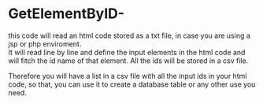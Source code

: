 # GetElementByID-
this code will read an html code stored as a txt file, in case you are using a jsp or php enviroment.  
It will read line by line and define the input elements in the html code and will fitch the id name of that element. All the ids will be stored in a csv file. 

Therefore you will have a list in a csv file with all the input ids in your html code, so that, you can use it to create a database table or any other use you need.
